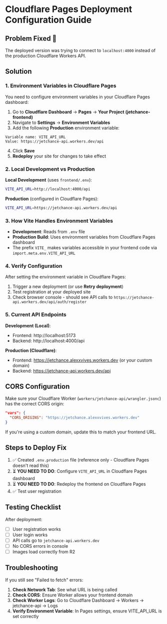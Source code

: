 # Cloudflare Pages Deployment Configuration Guide

## Problem Fixed 🎉
The deployed version was trying to connect to `localhost:4000` instead of the production Cloudflare Workers API.

## Solution

### 1. Environment Variables in Cloudflare Pages

You need to configure environment variables in your Cloudflare Pages dashboard:

1. Go to **Cloudflare Dashboard** → **Pages** → **Your Project (jetchance-frontend)**
2. Navigate to **Settings** → **Environment Variables**
3. Add the following **Production** environment variable:

```
Variable name: VITE_API_URL
Value: https://jetchance-api.workers.dev/api
```

4. Click **Save**
5. **Redeploy** your site for changes to take effect

### 2. Local Development vs Production

**Local Development** (uses `frontend/.env`):
```bash
VITE_API_URL=http://localhost:4000/api
```

**Production** (configured in Cloudflare Pages):
```bash
VITE_API_URL=https://jetchance-api.workers.dev/api
```

### 3. How Vite Handles Environment Variables

- **Development**: Reads from `.env` file
- **Production Build**: Uses environment variables from Cloudflare Pages dashboard
- The prefix `VITE_` makes variables accessible in your frontend code via `import.meta.env.VITE_API_URL`

### 4. Verify Configuration

After setting the environment variable in Cloudflare Pages:

1. Trigger a new deployment (or use **Retry deployment**)
2. Test registration at your deployed site
3. Check browser console - should see API calls to `https://jetchance-api.workers.dev/api/auth/register`

### 5. Current API Endpoints

**Development (Local)**:
- Frontend: http://localhost:5173
- Backend: http://localhost:4000/api

**Production (Cloudflare)**:
- Frontend: https://jetchance.alexxvives.workers.dev (or your custom domain)
- Backend: https://jetchance-api.workers.dev/api

## CORS Configuration

Make sure your Cloudflare Worker (`workers/jetchance-api/wrangler.jsonc`) has the correct CORS origin:

```json
"vars": {
  "CORS_ORIGINS": "https://jetchance.alexxvives.workers.dev"
}
```

If you're using a custom domain, update this to match your frontend URL.

## Steps to Deploy Fix

1. ✅ Created `.env.production` file (reference only - Cloudflare Pages doesn't read this)
2. ⏳ **YOU NEED TO DO**: Configure `VITE_API_URL` in Cloudflare Pages dashboard
3. ⏳ **YOU NEED TO DO**: Redeploy the frontend on Cloudflare Pages
4. ✅ Test user registration

## Testing Checklist

After deployment:
- [ ] User registration works
- [ ] User login works
- [ ] API calls go to `jetchance-api.workers.dev`
- [ ] No CORS errors in console
- [ ] Images load correctly from R2

## Troubleshooting

If you still see "Failed to fetch" errors:

1. **Check Network Tab**: See what URL is being called
2. **Check CORS**: Ensure Worker allows your frontend domain
3. **Check Worker Logs**: Go to Cloudflare Dashboard → Workers → jetchance-api → Logs
4. **Verify Environment Variable**: In Pages settings, ensure VITE_API_URL is set correctly
